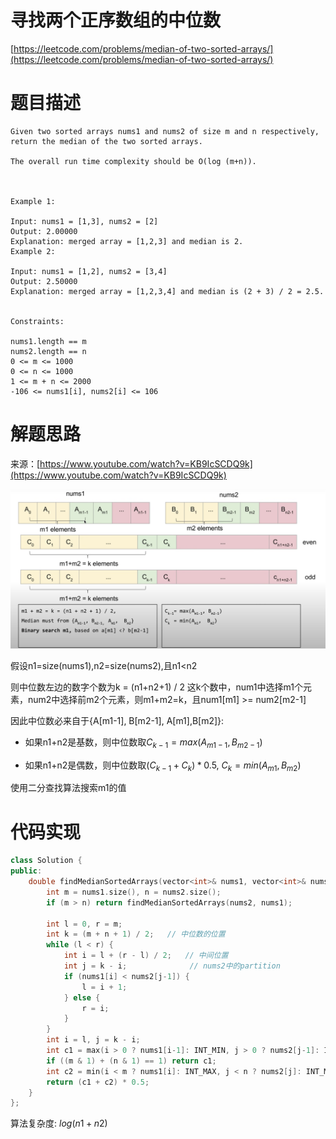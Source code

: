 # 寻找两个正序数组的中位数
[https://leetcode.com/problems/median-of-two-sorted-arrays/](https://leetcode.com/problems/median-of-two-sorted-arrays/)
# 题目描述
```
Given two sorted arrays nums1 and nums2 of size m and n respectively, return the median of the two sorted arrays.

The overall run time complexity should be O(log (m+n)).

 

Example 1:

Input: nums1 = [1,3], nums2 = [2]
Output: 2.00000
Explanation: merged array = [1,2,3] and median is 2.
Example 2:

Input: nums1 = [1,2], nums2 = [3,4]
Output: 2.50000
Explanation: merged array = [1,2,3,4] and median is (2 + 3) / 2 = 2.5.
 

Constraints:

nums1.length == m
nums2.length == n
0 <= m <= 1000
0 <= n <= 1000
1 <= m + n <= 2000
-106 <= nums1[i], nums2[i] <= 106
```

# 解题思路

来源：[https://www.youtube.com/watch?v=KB9IcSCDQ9k](https://www.youtube.com/watch?v=KB9IcSCDQ9k)

![](images/lc4-overview.png)

假设n1=size(nums1),n2=size(nums2),且n1<n2

则中位数左边的数字个数为k = (n1+n2+1) / 2
这k个数中，num1中选择m1个元素，num2中选择前m2个元素，则m1+m2=k，且num1[m1] >= num2[m2-1]

因此中位数必来自于{A[m1-1], B[m2-1],
A[m1],B[m2]}:

- 如果n1+n2是基数，则中位数取$C_{k-1}=max(A_{m1-1},B_{m2-1})$

- 如果n1+n2是偶数，则中位数取$(C_{k-1} + C_k) * 0.5$, $C_k = min(A_{m1},B_{m2})$

使用二分查找算法搜索m1的值

# 代码实现
```c++
class Solution {
public:
    double findMedianSortedArrays(vector<int>& nums1, vector<int>& nums2) {
        int m = nums1.size(), n = nums2.size();
        if (m > n) return findMedianSortedArrays(nums2, nums1);
        
        int l = 0, r = m;
        int k = (m + n + 1) / 2;   // 中位数的位置
        while (l < r) {
            int i = l + (r - l) / 2;   // 中间位置
            int j = k - i;              // nums2中的partition
            if (nums1[i] < nums2[j-1]) {
                l = i + 1;
            } else {
                r = i;
            }
        }
        int i = l, j = k - i;
        int c1 = max(i > 0 ? nums1[i-1]: INT_MIN, j > 0 ? nums2[j-1]: INT_MIN);
        if ((m & 1) + (n & 1) == 1) return c1;
        int c2 = min(i < m ? nums1[i]: INT_MAX, j < n ? nums2[j]: INT_MAX);
        return (c1 + c2) * 0.5;
    }
};
```

算法复杂度: $log(n1+n2)$